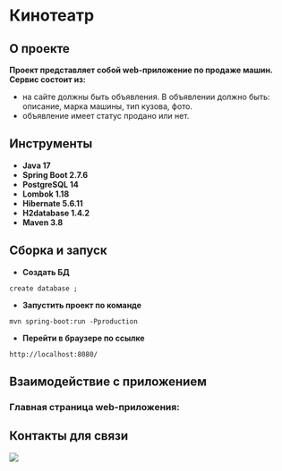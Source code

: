 # Кинотеатр

## О проекте

**Проект представляет собой web-приложение по продаже машин. Сервис состоит из:**

* на сайте должны быть объявления. В объявлении должно быть: описание, марка машины, тип кузова, фото.
* объявление имеет статус продано или нет.

## Инструменты

- **Java 17**
- **Spring Boot 2.7.6**
- **PostgreSQL 14**
- **Lombok 1.18**
- **Hibernate 5.6.11**
- **H2database 1.4.2**
- **Maven 3.8**

## Сборка и запуск<br>

- **Создать БД**

``` shell 
create database ;
```

- **Запустить проект по команде**

``` shell 
mvn spring-boot:run -Pproduction
```

- **Перейти в браузере по ссылке**

``` shell 
http://localhost:8080/
```

## Взаимодействие с приложением<br>

### Главная страница web-приложения:

## Контакты для связи<br>

<a href="https://t.me/OvercomingJunk" target="blank"><img src="https://img.icons8.com/clouds/50/000000/telegram-app.png"/></a>

